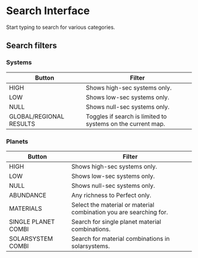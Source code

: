 # Search Interface
Start typing to search for various categories.
## Search filters
### Systems
| Button | Filter |
|--|--|
| HIGH | Shows high-sec systems only. |
| LOW| Shows low-sec systems only. |
| NULL| Shows null-sec systems only. |
| GLOBAL/REGIONAL RESULTS | Toggles if search is limited to systems on the current map. |

### Planets
| Button | Filter |
|--|--|
| HIGH | Shows high-sec systems only. |
| LOW | Shows low-sec systems only. |
| NULL| Shows null-sec systems only. |
| ABUNDANCE | Any richness to Perfect only. |
| MATERIALS | Select the material or material combination you are searching for. |
| SINGLE PLANET COMBI | Search for single planet material combinations. |
| SOLARSYSTEM COMBI | Search for material combinations in solarsystems. |



<!--stackedit_data:
eyJoaXN0b3J5IjpbLTI3MDY5NTc3MCw0Mjk0MjQ5NSw4ODg1Nz
I0OSwtODcyMDUwMjhdfQ==
-->